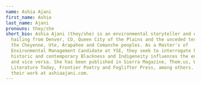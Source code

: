 ```yaml
---
name: Ashia Ajani
first_name: Ashia
last_name: Ajani
pronouns: they/she
short_bio: Ashia Ajani (they/she) is an environmental storyteller and educator
  hailing from Denver, CO, Queen City of the Plains and the unceded territory of
  the Cheyenne, Ute, Arapahoe and Comanche peoples. As a Master's of
  Environmental Management Candidate at YSE, they seek to interrogate how
  historic and contemporary Blackness and Indigeneity influences the environment
  and vice versa. She has been published in Sierra Magazine, Them.us, Word
  Literature Today, Frontier Poetry and Foglifter Press, among others. Check out
  their work at ashiaajani.com.
---
```

